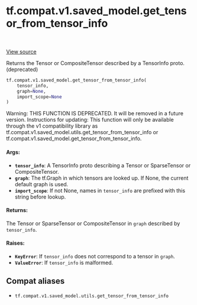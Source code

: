 <div itemscope itemtype="http://developers.google.com/ReferenceObject">
<meta itemprop="name" content="tf.compat.v1.saved_model.get_tensor_from_tensor_info" />
<meta itemprop="path" content="Stable" />
</div>

# tf.compat.v1.saved_model.get_tensor_from_tensor_info

<!-- Insert buttons and diff -->

<table class="tfo-notebook-buttons tfo-api" align="left">
</table>

<a target="_blank" href="/code/stable/tensorflow/python/saved_model/utils_impl.py">View source</a>



Returns the Tensor or CompositeTensor described by a TensorInfo proto. (deprecated)

``` python
tf.compat.v1.saved_model.get_tensor_from_tensor_info(
    tensor_info,
    graph=None,
    import_scope=None
)
```



<!-- Placeholder for "Used in" -->

Warning: THIS FUNCTION IS DEPRECATED. It will be removed in a future version.
Instructions for updating:
This function will only be available through the v1 compatibility library as tf.compat.v1.saved_model.utils.get_tensor_from_tensor_info or tf.compat.v1.saved_model.get_tensor_from_tensor_info.

#### Args:


* <b>`tensor_info`</b>: A TensorInfo proto describing a Tensor or SparseTensor or
  CompositeTensor.
* <b>`graph`</b>: The tf.Graph in which tensors are looked up. If None, the
    current default graph is used.
* <b>`import_scope`</b>: If not None, names in `tensor_info` are prefixed with this
    string before lookup.


#### Returns:

The Tensor or SparseTensor or CompositeTensor in `graph` described by
`tensor_info`.



#### Raises:


* <b>`KeyError`</b>: If `tensor_info` does not correspond to a tensor in `graph`.
* <b>`ValueError`</b>: If `tensor_info` is malformed.

## Compat aliases

* `tf.compat.v1.saved_model.utils.get_tensor_from_tensor_info`

